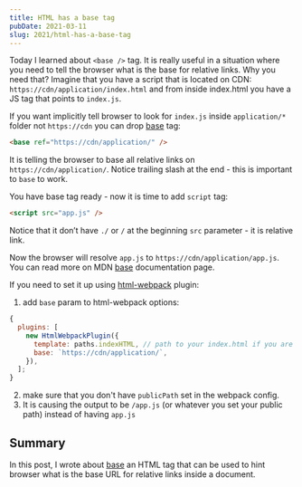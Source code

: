 ```yaml
---
title: HTML has a base tag
pubDate: 2021-03-11
slug: 2021/html-has-a-base-tag
---
```


Today I learned about `<base />` tag. It is really useful in a situation where you need to tell
the browser what is the base for relative links. Why you need that?
Imagine that you have a script that is located on CDN: `https://cdn/application/index.html` and from
inside index.html you have a JS tag that points to `index.js`.

If you want implicitly tell browser to look for `index.js` inside `application/*` folder not `https://cdn`
you can drop [base](https://developer.mozilla.org/en-US/docs/Web/HTML/Element/base) tag:

```html
<base ref="https://cdn/application/" />
```

It is telling the browser to base all relative links on `https://cdn/application/`.
Notice trailing slash at the end - this is important to `base` to work.

You have base tag ready - now it is time to add `script` tag:

```html
<script src="app.js" />
```

Notice that it don’t have `./` or `/` at the beginning `src` parameter - it is relative link.

Now the browser will resolve `app.js` to `https://cdn/application/app.js`. You can read more on MDN
[base](https://developer.mozilla.org/en-US/docs/Web/HTML/Element/base) documentation page.

If you need to set it up using [html-webpack](https://webpack.js.org/plugins/html-webpack-plugin/) plugin:

1. add `base` param to html-webpack options:

```js
{
  plugins: [
    new HtmlWebpackPlugin({
      template: paths.indexHTML, // path to your index.html if you are using it
      base: `https://cdn/application/`,
    }),
  ];
}
```

2. make sure that you don't have `publicPath` set in the webpack config.
3. It is causing the output to be `/app.js` (or whatever you set your public path) instead of having `app.js`

## Summary

In this post, I wrote about [base](https://developer.mozilla.org/en-US/docs/Web/HTML/Element/base)
an HTML tag that can be used to hint browser what is the base URL for relative links inside a document.
